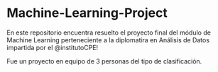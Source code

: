 # Machine-Learning-Project

En este repositorio encuentra resuelto el proyecto final del módulo de Machine Learning perteneciente a la diplomatira en Análisis de Datos impartida por el @institutoCPE!

Fue un proyecto en equipo de 3 personas del tipo de clasificación.
